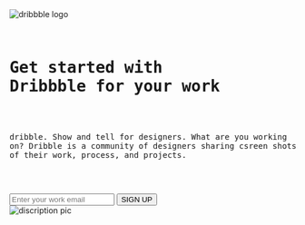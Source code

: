 <html>

<head>
    <title>Dribbble</title>
    <meta name="viewport" content="width=device-width, initial-scale=1.0">
    <link rel="stylesheet" href="reset.css">
    <link rel="stylesheet" href="style.css">
    <link href="https://fonts.googleapis.com/css?family=Open+Sans&display=swap" rel="stylesheet">
</head>

<body>
    <div id="container">
        <div id="firstBlock">
            <img src="./images/dribbbleLogo.png" alt="dribbble logo" id="icon">
            <pre>
                <h1 id="h"><strong>Get started with
Dribbble for your work</h1></strong>
                <p id="p">dribble. Show and tell for designers. What are you working 
on? Dribble is a community of designers sharing csreen shots 
of their work, process, and projects.</p>
            </pre>
            <div id="div">
                <input id="textArea" type="text" placeholder="Enter your work email">
                <button id="button">SIGN UP</button>
            </div>
        </div>
        <img src="./images/icon.png" alt="discription pic" id="pic">
    </div>
</body>

</html>
